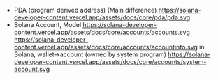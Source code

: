 - PDA (program derived address) (Main difference)
https://solana-developer-content.vercel.app/assets/docs/core/pda/pda.svg
- Solana Account, Model
https://solana-developer-content.vercel.app/assets/docs/core/accounts/accounts.svg
https://solana-developer-content.vercel.app/assets/docs/core/accounts/accountinfo.svg
in Solana, wallet->account (owned by system program)
https://solana-developer-content.vercel.app/assets/docs/core/accounts/system-account.svg